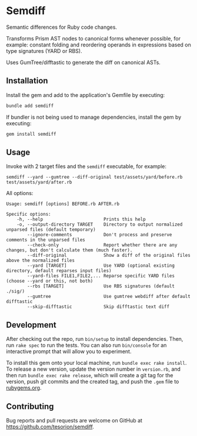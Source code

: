 # Semdiff

Semantic differences for Ruby code changes.

Transforms Prism AST nodes to canonical forms whenever possible, for example: constant folding and reordering operands in expressions based on type signatures (YARD or RBS).

Uses GumTree/difftastic to generate the diff on canonical ASTs.

## Installation

Install the gem and add to the application's Gemfile by executing:

```bash
bundle add semdiff
```

If bundler is not being used to manage dependencies, install the gem by executing:

```bash
gem install semdiff
```

## Usage
Invoke with 2 target files and the `semdiff` executable, for example: 
```
semdiff --yard --gumtree --diff-original test/assets/yard/before.rb test/assets/yard/after.rb
```
All options:
```
Usage: semdiff [options] BEFORE.rb AFTER.rb

Specific options:
    -h, --help                       Prints this help
    -o, --output-directory TARGET    Directory to output normalized unparsed files (default temporary)
        --ignore-comments            Don't process and preserve comments in the unparsed files
        --check-only                 Report whether there are any changes, but don't calculate them (much faster).
        --diff-original              Show a diff of the original files above the normalized files
        --yard [TARGET]              Use YARD (optional existing directory, default reparses input files)
        --yard-files FILE1,FILE2,... Reparse specific YARD files (choose --yard or this, not both)
        --rbs [TARGET]               Use RBS signatures (default ./sig/)
        --gumtree                    Use gumtree webdiff after default difftastic
        --skip-difftastic            Skip difftastic text diff
```

## Development

After checking out the repo, run `bin/setup` to install dependencies. Then, run `rake spec` to run the tests. You can also run `bin/console` for an interactive prompt that will allow you to experiment.

To install this gem onto your local machine, run `bundle exec rake install`. To release a new version, update the version number in `version.rb`, and then run `bundle exec rake release`, which will create a git tag for the version, push git commits and the created tag, and push the `.gem` file to [rubygems.org](https://rubygems.org).

## Contributing

Bug reports and pull requests are welcome on GitHub at https://github.com/tesorion/semdiff.
